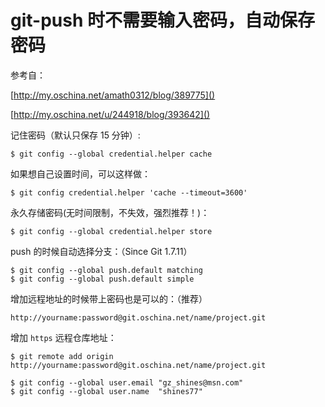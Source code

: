 
# git-push 时不需要输入密码，自动保存密码 #

参考自：

[http://my.oschina.net/amath0312/blog/389775]()

[http://my.oschina.net/u/244918/blog/393642]()

记住密码（默认只保存 15 分钟）:

    $ git config --global credential.helper cache

如果想自己设置时间，可以这样做：

    $ git config credential.helper 'cache --timeout=3600'

永久存储密码(无时间限制，不失效，强烈推荐！)：

    $ git config --global credential.helper store

push 的时候自动选择分支：（Since Git 1.7.11）

    $ git config --global push.default matching
    $ git config --global push.default simple

增加远程地址的时候带上密码也是可以的：（推荐）

    http://yourname:password@git.oschina.net/name/project.git

增加 `https` 远程仓库地址：

    $ git remote add origin http://yourname:password@git.oschina.net/name/project.git

    $ git config --global user.email "gz_shines@msn.com"
    $ git config --global user.name  "shines77"
